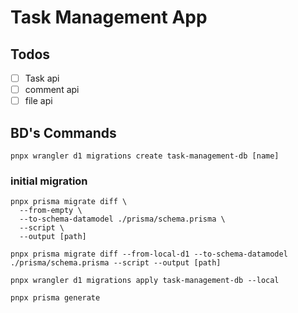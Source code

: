# Task Management App

## Todos

- [ ] Task api
- [ ] comment api
- [ ] file api

## BD's Commands 

```shell
pnpx wrangler d1 migrations create task-management-db [name]
```

### initial migration
```shell
pnpx prisma migrate diff \
  --from-empty \
  --to-schema-datamodel ./prisma/schema.prisma \
  --script \
  --output [path]
```

```shell
pnpx prisma migrate diff --from-local-d1 --to-schema-datamodel ./prisma/schema.prisma --script --output [path]
```

```shell
pnpx wrangler d1 migrations apply task-management-db --local
```

```shell
pnpx prisma generate
```
